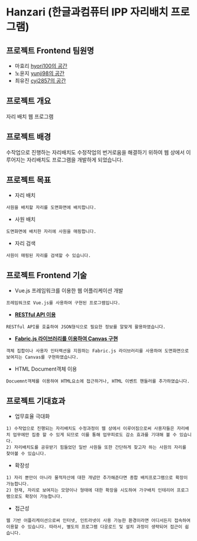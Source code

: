 # Hanzari   (한글과컴퓨터 IPP 자리배치 프로그램)

## 프로젝트 Frontend 팀원명

- 마효리 [hyori100의 공간](https://github.com/hyori100)
- 노윤지 [yunji98의 공간](https://github.com/yunji98)
- 최유진 [cyj2857의 공간](https://github.com/cyj2857)


## 프로젝트 개요

자리 배치 웹 프로그램

## 프로젝트 배경

수작업으로 진행하는 자리배치도 수정작업의 번거로움을 해결하기 위하여 웹 상에서 이루어지는 자리배치도 프로그램을 개발하게 되었습니다.

## 프로젝트 목표

* 자리 배치

```
사원을 배치할 자리를 도면화면에 배치합니다. 
```

* 사원 배치

```
도면화면에 배치한 자리에 사원을 매핑합니다. 
```

* 자리 검색

```
사원이 매핑된 자리를 검색할 수 있습니다.   
```

## 프로젝트 Frontend 기술

* Vue.js 프레임워크를 이용한 웹 어플리케이션 개발

```
프레임워크로 Vue.js를 사용하여 구현된 프로그램입니다. 
```

* [**RESTful API 이용**](https://github.com/hyori100/HanzariProject/tree/master/frontendProject/src/store/modules)

```
RESTful API를 호출하여 JSON형식으로 필요한 정보를 알맞게 활용하였습니다. 
```

* [**Fabric.js 라이브러리를 이용하여 Canvas 구현**](https://github.com/hyori100/HanzariProject/blob/master/frontendProject/src/components/AssignSeats.vue)

```
객체 집합이나 사용자 인터랙션을 지원하는 Fabric.js 라이브러리를 사용하여 도면화면으로 보여지는 Canvas를 구현하였습니다.
```

* HTML Document객체 이용

```
Docuemnt객체를 이용하여 HTML요소에 접근하거나, HTML 이벤트 핸들러를 추가하였습니다. 
```

## 프로젝트 기대효과

* 업무효율 극대화

```
1) 수작업으로 진행되는 자리배치도 수정과정이 웹 상에서 이루어짐으로써 사용자들은 자리배치 업무에만 집중 할 수 있게 되므로 이를 통해 업무피로도 감소 효과를 기대해 볼 수 있습니다. 
2) 자리배치도를 공유받기 힘들었던 일반 사원들 또한 간단하게 찾고자 하는 사원의 자리를 찾아볼 수 있습니다. 
```

* 확장성 

```
1) 자리 뿐만이 아니라 물적자산에 대한 개념만 추가해준다면 종합 배치프로그램으로 확장이 가능합니다.
2) 현재, 자리로 보여지는 모양이나 형태에 대한 확장을 시도하여 가구배치 인테리어 프로그램으로도 확장이 가능합니다. 
```

* 접근성 

```
웹 기반 어플리케이션으로써 인터넷, 인트라넷이 사용 가능한 환경이라면 어디서든지 접속하여 이용할 수 있습니다. 따라서, 별도의 프로그램 다운로드 및 설치 과정이 생략되어 접근이 쉽습니다. 
```